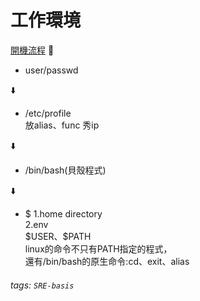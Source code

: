 # 工作環境
[開機流程](https://github.com/nsaid39/SRE-basis/blob/main/%E9%96%8B%E6%A9%9F%E6%B5%81%E7%A8%8B.md)
:arrow_down_small: 
* user/passwd  

:arrow_down:  
* /etc/profile  
放alias、func
秀ip

:arrow_down:  
* /bin/bash(貝殼程式)

:arrow_down:  
* $
1.home directory  
2.env  
\$USER、\$PATH  
linux的命令不只有PATH指定的程式，  
還有/bin/bash的原生命令:cd、exit、alias  




###### tags: `SRE-basis`